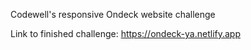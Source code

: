 Codewell's responsive Ondeck website challenge

Link to finished challenge: https://ondeck-ya.netlify.app 